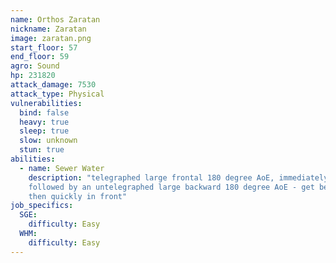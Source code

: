 ```yaml
---
name: Orthos Zaratan
nickname: Zaratan
image: zaratan.png
start_floor: 57
end_floor: 59
agro: Sound
hp: 231820
attack_damage: 7530
attack_type: Physical
vulnerabilities:
  bind: false
  heavy: true
  sleep: true
  slow: unknown
  stun: true
abilities:
  - name: Sewer Water
    description: "telegraphed large frontal 180 degree AoE, immediately
    followed by an untelegraphed large backward 180 degree AoE - get behind,
    then quickly in front"
job_specifics:
  SGE:
    difficulty: Easy
  WHM:
    difficulty: Easy
---
```

